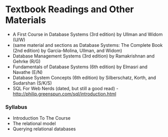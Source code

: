 # Textbook Readings and Other Materials
- A First Course in Database Systems (3rd edition) by Ullman and Widom (U/W)
- (same material and sections as Database Systems: The Complete Book (2nd edition) by Garcia-Molina, Ullman, and Widom)
- Database Management Systems (3rd edition) by Ramakrishnan and Gehrke (R/G)
- Fundamentals of Database Systems (6th edition) by Elmasri and Navathe (E/N)
- Database System Concepts (6th edition) by Silberschatz, Korth, and Sudarshan (S/K/S)
- SQL For Web Nerds (dated, but still a good read) - http://philip.greenspun.com/sql/introduction.html

### Syllabus
- Introduction To The Course
- The relational model
- Querying relational databases
